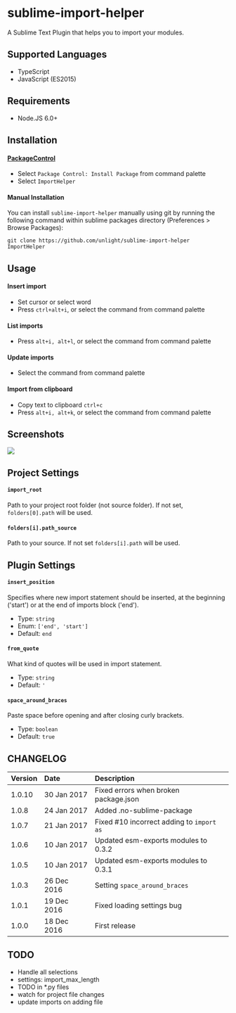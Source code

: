 sublime-import-helper
=====================
A Sublime Text Plugin that helps you to import your modules.

Supported Languages
---
* TypeScript
* JavaScript (ES2015)

## Requirements
* Node.JS 6.0+

Installation
---
#### [PackageControl](https://packagecontrol.io/packages/ImportHelper)
* Select `Package Control: Install Package` from command palette
* Select `ImportHelper`

#### Manual Installation
You can install `sublime-import-helper` manually using git by running the following command
within sublime packages directory (Preferences > Browse Packages):
```
git clone https://github.com/unlight/sublime-import-helper ImportHelper
```

Usage
---
#### Insert import
* Set cursor or select word
* Press `ctrl+alt+i`, or select the command from command palette

#### List imports
* Press `alt+i, alt+l`, or select the command from command palette

#### Update imports
* Select the command from command palette

#### Import from clipboard
* Copy text to clipboard `ctrl+c`
* Press `alt+i, alt+k`, or select the command from command palette

Screenshots
---
![](https://raw.githubusercontent.com/unlight/sublime-import-helper/master/screenshots/insert-import.gif)

Project Settings
---
#### `import_root`
Path to your project root folder (not source folder). If not set, `folders[0].path` will be used.

#### `folders[i].path_source`
Path to your source. If not set `folders[i].path` will be used.

Plugin Settings
---
#### `insert_position`
Specifies where new import statement should be inserted, at the beginning ('start')
or at the end of imports block ('end').
- Type: `string`
- Enum: `['end', 'start']`
- Default: `end`

#### `from_quote`
What kind of quotes will be used in import statement.
- Type: `string`
- Default: `'`

#### `space_around_braces`
Paste space before opening and after closing curly brackets.
- Type: `boolean`
- Default: `true`

CHANGELOG
---
| Version | Date        | Description                               |
|:--------|:------------|:------------------------------------------|
| 1.0.10  | 30 Jan 2017 | Fixed errors when broken package.json     |
| 1.0.8   | 24 Jan 2017 | Added .no-sublime-package                 |
| 1.0.7   | 21 Jan 2017 | Fixed #10 incorrect adding to `import as` |
| 1.0.6   | 10 Jan 2017 | Updated esm-exports modules to 0.3.2      |
| 1.0.5   | 10 Jan 2017 | Updated esm-exports modules to 0.3.1      |
| 1.0.3   | 26 Dec 2016 | Setting `space_around_braces`             |
| 1.0.1   | 19 Dec 2016 | Fixed loading settings bug                |
| 1.0.0   | 18 Dec 2016 | First release                             |

TODO
---
* Handle all selections
* settings: import_max_length
* TODO in *.py files
* watch for project file changes
* update imports on adding file